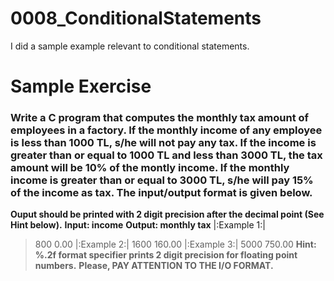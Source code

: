 # 0008_ConditionalStatements

I did a sample example relevant to conditional statements.

# Sample Exercise

### Write a C program that computes the monthly tax amount of employees in a factory. If the monthly income of any employee is less than 1000 TL, s/he will not pay any tax. If the income is greater than or equal to 1000 TL and less than 3000 TL, the tax amount will be 10% of the montly income. If the monthly income is greater than or equal to 3000 TL, s/he will pay 15% of the income as tax. The input/output format is given below.

**Ouput should be printed with 2 digit precision after the decimal point (See Hint below).**
**Input: income**
**Output: monthly tax**
|:Example 1:|
>800
>0.00
|:Example 2:|
>1600
>160.00
|:Example 3:|
>5000
>750.00
**Hint: %.2f format specifier prints 2 digit precision for floating point numbers.**
**Please, PAY ATTENTION TO THE I/O FORMAT.**
